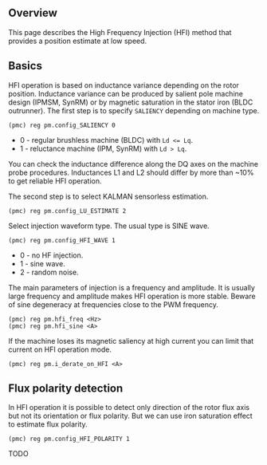 ## Overview

This page describes the High Frequency Injection (HFI) method that provides a
position estimate at low speed.

## Basics

HFI operation is based on inductance variance depending on the rotor position.
Inductance variance can be produced by salient pole machine design (IPMSM,
SynRM) or by magnetic saturation in the stator iron (BLDC outrunner). The first
step is to specify `SALIENCY` depending on machine type.

	(pmc) reg pm.config_SALIENCY 0

* 0 - regular brushless machine (BLDC) with `Ld <= Lq`.
* 1 - reluctance machine (IPM, SynRM) with `Ld > Lq`.

You can check the inductance difference along the DQ axes on the machine probe
procedures. Inductances L1 and L2 should differ by more than ~10% to get
reliable HFI operation.

The second step is to select KALMAN sensorless estimation.

	(pmc) reg pm.config_LU_ESTIMATE 2

Select injection waveform type. The usual type is SINE wave.

	(pmc) reg pm.config_HFI_WAVE 1

* 0 - no HF injection.
* 1 - sine wave.
* 2 - random noise.

The main parameters of injection is a frequency and amplitude. It is usually
large frequency and amplitude makes HFI operation is more stable. Beware of
sine degeneracy at frequencies close to the PWM frequency.

	(pmc) reg pm.hfi_freq <Hz>
	(pmc) reg pm.hfi_sine <A>

If the machine loses its magnetic saliency at high current you can limit that
current on HFI operation mode.

	(pmc) reg pm.i_derate_on_HFI <A>

## Flux polarity detection

In HFI operation it is possible to detect only direction of the rotor flux axis
but not its orientation or flux polarity. But we can use iron saturation effect
to estimate flux polarity.

	(pmc) reg pm.config_HFI_POLARITY 1

TODO
